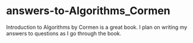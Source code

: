 answers-to-Algorithms_Cormen
============================
Introduction to Algorithms by Cormen is a great book.
I plan on writing my answers to questions as I go through the book.
